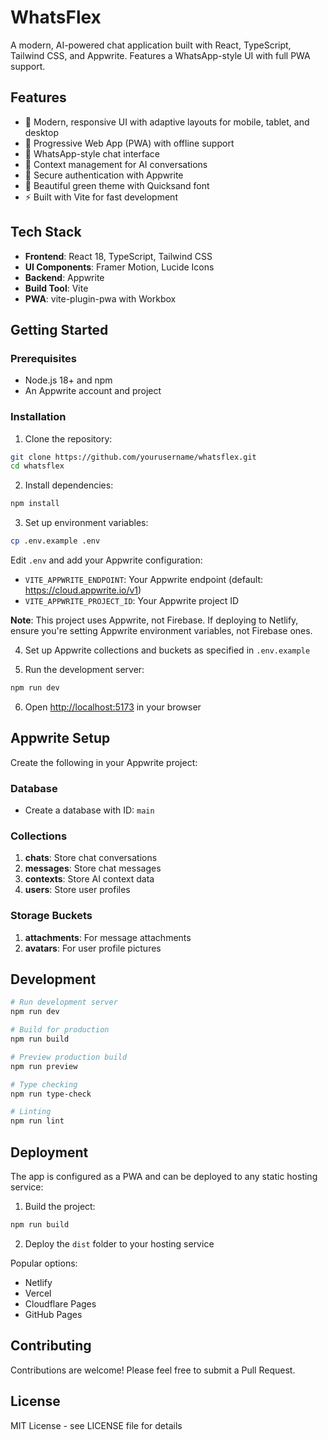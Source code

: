 # WhatsFlex

A modern, AI-powered chat application built with React, TypeScript, Tailwind CSS, and Appwrite. Features a WhatsApp-style UI with full PWA support.

## Features

- 🎨 Modern, responsive UI with adaptive layouts for mobile, tablet, and desktop
- 📱 Progressive Web App (PWA) with offline support
- 💬 WhatsApp-style chat interface
- 🎯 Context management for AI conversations
- 🔐 Secure authentication with Appwrite
- 🎨 Beautiful green theme with Quicksand font
- ⚡ Built with Vite for fast development

## Tech Stack

- **Frontend**: React 18, TypeScript, Tailwind CSS
- **UI Components**: Framer Motion, Lucide Icons
- **Backend**: Appwrite
- **Build Tool**: Vite
- **PWA**: vite-plugin-pwa with Workbox

## Getting Started

### Prerequisites

- Node.js 18+ and npm
- An Appwrite account and project

### Installation

1. Clone the repository:
```bash
git clone https://github.com/yourusername/whatsflex.git
cd whatsflex
```

2. Install dependencies:
```bash
npm install
```

3. Set up environment variables:
```bash
cp .env.example .env
```

Edit `.env` and add your Appwrite configuration:
- `VITE_APPWRITE_ENDPOINT`: Your Appwrite endpoint (default: https://cloud.appwrite.io/v1)
- `VITE_APPWRITE_PROJECT_ID`: Your Appwrite project ID

**Note**: This project uses Appwrite, not Firebase. If deploying to Netlify, ensure you're setting Appwrite environment variables, not Firebase ones.

4. Set up Appwrite collections and buckets as specified in `.env.example`

5. Run the development server:
```bash
npm run dev
```

6. Open [http://localhost:5173](http://localhost:5173) in your browser

## Appwrite Setup

Create the following in your Appwrite project:

### Database
- Create a database with ID: `main`

### Collections
1. **chats**: Store chat conversations
2. **messages**: Store chat messages
3. **contexts**: Store AI context data
4. **users**: Store user profiles

### Storage Buckets
1. **attachments**: For message attachments
2. **avatars**: For user profile pictures

## Development

```bash
# Run development server
npm run dev

# Build for production
npm run build

# Preview production build
npm run preview

# Type checking
npm run type-check

# Linting
npm run lint
```

## Deployment

The app is configured as a PWA and can be deployed to any static hosting service:

1. Build the project:
```bash
npm run build
```

2. Deploy the `dist` folder to your hosting service

Popular options:
- Netlify
- Vercel
- Cloudflare Pages
- GitHub Pages

## Contributing

Contributions are welcome! Please feel free to submit a Pull Request.

## License

MIT License - see LICENSE file for details